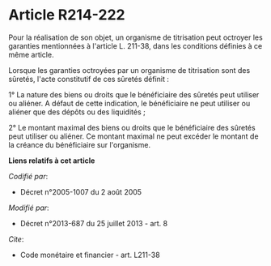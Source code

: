 # Article R214-222

Pour la réalisation de son objet, un organisme de titrisation peut octroyer les garanties mentionnées à l'article L. 211-38,
dans les conditions définies à ce même article. 

Lorsque les garanties octroyées par un organisme de titrisation sont des sûretés, l'acte constitutif de ces sûretés
définit : 

1° La nature des biens ou droits que le bénéficiaire des sûretés peut utiliser ou aliéner. A défaut de cette indication, le
bénéficiaire ne peut utiliser ou aliéner que des dépôts ou des liquidités ; 

2° Le montant maximal des biens ou droits que le bénéficiaire des sûretés peut utiliser ou aliéner. Ce montant maximal ne
peut excéder le montant de la créance du bénéficiaire sur l'organisme.

**Liens relatifs à cet article**

_Codifié par_:

  - Décret n°2005-1007 du 2 août 2005

_Modifié par_:

  - Décret n°2013-687 du 25 juillet 2013 - art. 8

_Cite_:

  - Code monétaire et financier - art. L211-38

